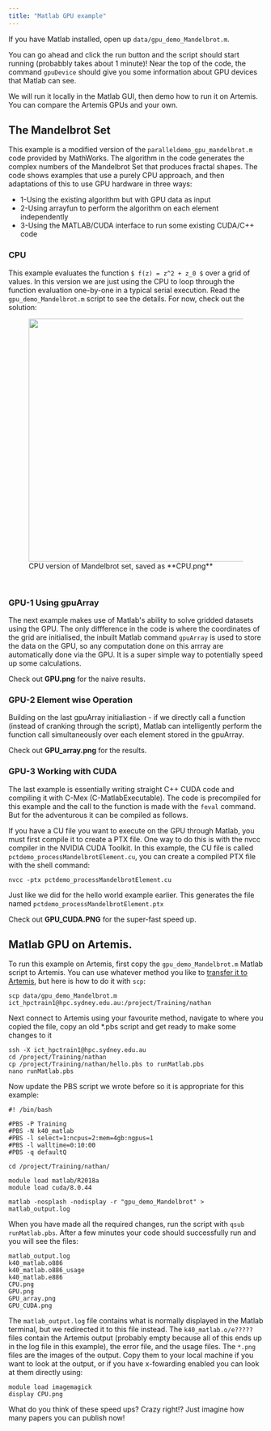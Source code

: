 ```yaml
---
title: "Matlab GPU example"
---
```


If you have Matlab installed, open up ```data/gpu_demo_Mandelbrot.m```.

You can go ahead and click the run button and the script should start running (probabbly takes about 1 minute)!
Near the top of the code, the command ```gpuDevice``` should give you some information about GPU devices that Matlab can see.

We will run it locally in the Matlab GUI, then demo how to run it on Artemis. You can compare the Artemis GPUs and your own.

## The Mandelbrot Set

This example is a modified version of the ```paralleldemo_gpu_mandelbrot.m``` code provided by MathWorks.
The algorithm in the code generates the complex numbers of the Mandelbrot Set that produces fractal shapes.
The code shows examples that use a purely CPU approach, and then adaptations of this to use GPU hardware in three ways: 

* 1-Using the existing algorithm but with GPU data as input
* 2-Using arrayfun to perform the algorithm on each element independently
* 3-Using the MATLAB/CUDA interface to run some existing CUDA/C++ code

### CPU

This example evaluates the function ```$ f(z) = z^2 + z_0 $``` over a grid of values. In this version we are just using the CPU to loop through the function evaluation one-by-one in a typical serial execution.
Read the ```gpu_demo_Mandelbrot.m``` script to see the details. For now, check out the solution: 

<figure>
  <img src="{{ page.root }}/fig/CPU.png" style="height:480px"/>
  <figcaption> CPU version of Mandelbrot set, saved as **CPU.png** </figcaption>
</figure><br>



### GPU-1 Using gpuArray

The next example makes use of Matlab's ability to solve gridded datasets using the GPU. The only diffference in the code is where the coordinates of the grid are initialised, the inbuilt Matlab command ```gpuArray``` is used to  store the data on the GPU, so any computation done on this arrray are automatically done via the GPU. It is a super simple way to potentially speed up some calculations.

Check out **GPU.png** for the naive results.

### GPU-2 Element wise Operation

Building on the last gpuArray initialiastion - if we directly call a function (instead of cranking through the script), Matlab can intelligently perform the function call simultaneously over each element stored in the gpuArray. 

Check out **GPU_array.png** for the results.

### GPU-3 Working with CUDA

The last example is essentially writing straight C++ CUDA code and compiling it with C-Mex (C-MatlabExecutable).  The code is precompiled for this example and the call to the function is made with the ```feval``` command. But for the adventurous it can be compiled as follows.

If you have a CU file you want to execute on the GPU through Matlab, you must first compile it to create a PTX file. One way to do this is with the nvcc compiler in the NVIDIA CUDA Toolkit. In this example, the CU file is called ```pctdemo_processMandelbrotElement.cu```, you can create a compiled PTX file with the shell command:
```
nvcc -ptx pctdemo_processMandelbrotElement.cu
```
Just like we did for the hello world example earlier. This generates the file named ```pctdemo_processMandelbrotElement.ptx```

Check out **GPU_CUDA.PNG** for the super-fast speed up.

## Matlab GPU on Artemis.

To run this example on Artemis, first copy the ```gpu_demo_Mandelbrot.m``` Matlab script to Artemis. You can use whatever method you like to [transfer it to Artemis](https://sydneyuni.atlassian.net/wiki/spaces/RC/pages/212795438/Transferring+data+between+your+local+computer+and+HPC), but here is how to do it with ```scp```:

```
scp data/gpu_demo_Mandelbrot.m ict_hpctrain1@hpc.sydney.edu.au:/project/Training/nathan
```

Next connect to Artemis using your favourite method, navigate to where you copied the file, copy an old *.pbs script and get ready to make some changes to it

```
ssh -X ict_hpctrain1@hpc.sydney.edu.au
cd /project/Training/nathan
cp /project/Training/nathan/hello.pbs to runMatlab.pbs
nano runMatlab.pbs
```

Now update the PBS script we wrote before so it is appropriate for this example:
```
#! /bin/bash

#PBS -P Training
#PBS -N k40_matlab 
#PBS -l select=1:ncpus=2:mem=4gb:ngpus=1
#PBS -l walltime=0:10:00
#PBS -q defaultQ

cd /project/Training/nathan/

module load matlab/R2018a
module load cuda/8.0.44

matlab -nosplash -nodisplay -r "gpu_demo_Mandelbrot" > matlab_output.log

```

When you have made all the required changes, run the script with ```qsub runMatlab.pbs```.
After a few minutes your code should successfully run and you will see the files:

```
matlab_output.log
k40_matlab.o886
k40_matlab.o886_usage
k40_matlab.e886
CPU.png
GPU.png
GPU_array.png
GPU_CUDA.png
```

The ```matlab_output.log``` file contains what is normally displayed in the Matlab terminal, but we redirected it to this file instead. The ```k40_matlab.o/e?????``` files contain the Artemis output (probably empty because all of this ends up in the log file in this example), the error file, and the usage files. The ```*.png``` files are the images of the output. Copy them to your local machine if you want to look at the output, or if you have x-fowarding enabled you can look at them directly using:
```
module load imagemagick
display CPU.png
```

What do you think of these speed ups? Crazy right!? Just imagine how many papers you can publish now!

